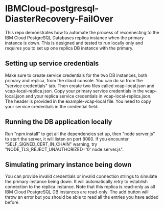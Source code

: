 # IBMCloud-postgresql-DiasterRecovery-FailOver
This repo demonstrates how to automate the process of reconnecting to the IBM Cloud PostgreSQL Databases replica instance when the primary instance is down. This is designed and tested to run locally only and requires you to set up one replica DB instance with the primary.

## Setting up service credentials
Make sure to create service credentials for the two DB instances, both primary and replica, from the cloud console. You can do so from the "service credentials" tab. Then create two files called vcap-local.json and vcap-local-replica.json. Copy your primary service credentials in the vcap-local.json and your replica service credentials in vcap-local-replica.json. The header is provided in the example-vcap-local file. You need to copy your service credentials in the credential field.

## Running the DB application locally
Run "npm install" to get all the dependencies set up, then "node server.js" to start the server, it will listen on port 8080. If you encounter "SELF_SIGNED_CERT_IN_CHAIN" warning, try "NODE_TLS_REJECT_UNAUTHORIZED='0' node server.js".

## Simulating primary instance being down
You can provide invalid credentials or invalid connection strings to simulate the primary instance being down. It will automatically retry to establish connection to the replica instance. Note that this replica is read-only as all IBM Cloud PostgreSQL DB instances are read-only. The add button will throw an error but you should be able to read all the entries you have added before.
